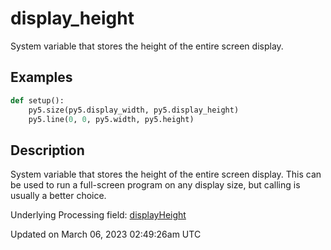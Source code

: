 # display_height

System variable that stores the height of the entire screen display.

## Examples

<div class="example-table">

<div class="example-row"><div class="example-cell-image">

</div><div class="example-cell-code">

```python
def setup():
    py5.size(py5.display_width, py5.display_height)
    py5.line(0, 0, py5.width, py5.height)
```

</div></div>

</div>

## Description

System variable that stores the height of the entire screen display. This can be used to run a full-screen program on any display size, but calling [](sketch_full_screen) is usually a better choice.

Underlying Processing field: [displayHeight](https://processing.org/reference/displayHeight.html)

Updated on March 06, 2023 02:49:26am UTC
